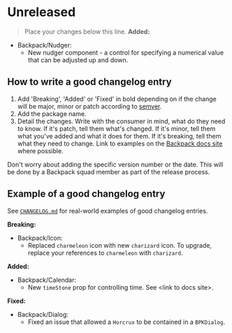 # Unreleased

> Place your changes below this line.
**Added:**
- Backpack/Nudger:
  - New nudger component - a control for specifying a numerical value that can be adjusted up and down.

## How to write a good changelog entry

1. Add 'Breaking', 'Added' or 'Fixed' in bold depending on if the change will be major, minor or patch according to [semver](semver.org).
2. Add the package name.
3. Detail the changes. Write with the consumer in mind, what do they need to know. If it's patch, tell them what's changed. If it's minor, tell them what you've added and what it does for them. If it's breaking, tell them what they need to change. Link to examples on the [Backpack docs site](backpack.github.io) where possible.

Don't worry about adding the specific version number or the date. This will be done by a Backpack squad member as part of the release process.

## Example of a good changelog entry

See [`CHANGELOG.md`](CHANGELOG.md) for real-world examples of good changelog entries.

**Breaking:**

- Backpack/Icon:
  - Replaced `charmeleon` icon with new `charizard` icon. To upgrade, replace your references to `charmeleon` with `charizard`.

**Added:**

- Backpack/Calendar:
  - New `timeStone` prop for controlling time. See &lt;link to docs site&gt;.

**Fixed:**

- Backpack/Dialog:
  - Fixed an issue that allowed a `Horcrux` to be contained in a `BPKDialog`.

